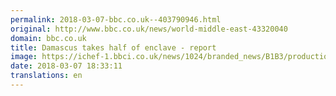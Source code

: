 ```yaml
---
permalink: 2018-03-07-bbc.co.uk--403790946.html
original: http://www.bbc.co.uk/news/world-middle-east-43320040
domain: bbc.co.uk
title: Damascus takes half of enclave - report
image: https://ichef-1.bbci.co.uk/news/1024/branded_news/B1B3/production/_100319454_045388036-1.jpg
date: 2018-03-07 18:33:11
translations: en
---
```


